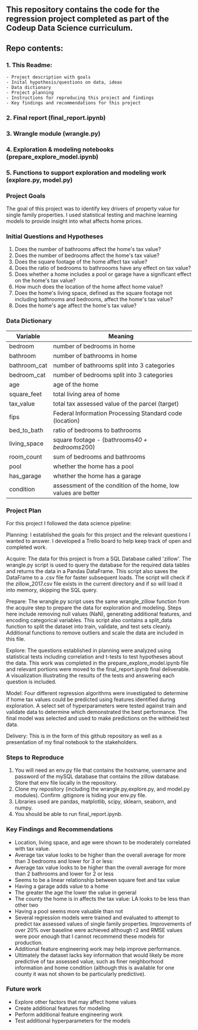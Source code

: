 ## This repository contains the code for the regression project completed as part of the Codeup Data Science curriculum. 

## Repo contents:
### 1. This Readme:
    - Project description with goals
    - Inital hypothesis/questions on data, ideas
    - Data dictionary
    - Project planning
    - Instructions for reproducing this project and findings
    - Key findings and recommendations for this project
### 2. Final report (final_report.ipynb)
### 3. Wrangle module (wrangle.py)
### 4. Exploration & modeling notebooks (prepare_explore_model.ipynb)
### 5. Functions to support exploration and modeling work (explore.py, model.py)

### Project Goals

The goal of this project was to identify key drivers of property value for single family properties. I used statistical testing and machine learning models to provide insight into what affects home prices.

### Initial Questions and Hypotheses

1. Does the number of bathrooms affect the home's tax value?
2. Does the number of bedrooms affect the home's tax value?
3. Does the square footage of the home affect tax value?
4. Does the ratio of bedrooms to bathroooms have any effect on tax value?
5. Does whether a home includes a pool or garage have a significant effect on the home's tax value?
6. How much does the location of the home affect home value?
7. Does the home's living space, defined as the square footage not including bathrooms and bedrooms, affect the home's tax value?
8. Does the home's age affect the home's tax value?


### Data Dictionary

| Variable    | Meaning     |
| ----------- | ----------- |
| bedroom    |  number of bedrooms in home         |
| bathroom           |  number of bathrooms in home          |
| bathroom_cat    |  number of bathrooms split into 3 categories     |
| bedroom_cat   |  number of bedrooms split into 3 categories     |
| age    |  age of the home   |
| square_feet    |  total living area of home    |
| tax_value           | total tax assessed value of the parcel (target) |
| fips    |  Federal Information Processing Standard code (location)       |
| bed_to_bath    |  ratio of bedrooms to bathrooms      |
| living_space   |  square footage - (bathrooms*40 + bedrooms*200)       |
| room_count    |  sum of bedrooms and bathrooms       |
| pool    |  whether the home has a pool      |
| has_garage   |  whether the home has a garage      |
| condition   |  assessment of the condition of the home, low values are better       |


### Project Plan

For this project I followed the data science pipeline:

Planning: I established the goals for this project and the relevant questions I wanted to answer. I developed a Trello board to help keep track of open and completed work.

Acquire: The data for this project is from a SQL Database called 'zillow'. The wrangle.py script is used to query the database for the required data tables and returns the data in a Pandas DataFrame. This script also saves the DataFrame to a .csv file for faster subsequent loads. The script will check if the zillow_2017.csv file exists in the current directory and if so will load it into memory, skipping the SQL query.

Prepare: The wrangle.py script uses the same wrangle_zillow function from the acquire step to prepare the data for exploration and modeling. Steps here include removing null values (NaN), generating additional features, and encoding categorical variables. This script also contains a split_data function to split the dataset into train, validate, and test sets cleanly. Additional functions to remove outliers and scale the data are included in this file.

Explore: The questions established in planning were analyzed using statistical tests including correlation and t-tests to test hypotheses about the data. This work was completed in the prepare_explore_model.ipynb file and relevant portions were moved to the final_report.ipynb final deliverable. A visualization illustrating the results of the tests and answering each question is included. 

Model: Four different regression algorithms were investigated to determine if home tax values could be predicted using features identified during exploration. A select set of hyperparameters were tested against train and validate data to determine which demonstrated the best performance. The final model was selected and used to make predictions on the withheld test data.

Delivery: This is in the form of this github repository as well as a presentation of my final notebook to the stakeholders.

### Steps to Reproduce

1. You will need an env.py file that contains the hostname, username and password of the mySQL database that contains the zillow database. Store that env file locally in the repository. 
2. Clone my repository (including the wrangle.py,explore.py, and model.py modules). Confirm .gitignore is hiding your env.py file.
3. Libraries used are pandas, matplotlib, scipy, sklearn, seaborn, and numpy.
4. You should be able to run final_report.ipynb.

### Key Findings and Recommendations

- Location, living space, and age were shown to be moderately correlated with tax value.
- Average tax value looks to be higher than the overall average for more than 3 bedrooms and lower for 3 or less:
- Average tax value looks to be higher than the overall average for more than 2 bathrooms and lower for 2 or less
- Seems to be a linear relationship between square feet and tax value
- Having a garage adds value to a home
- The greater the age the lower the value in general
- The county the home is in affects the tax value: LA looks to be less than other two
- Having a pool seems more valuable than not
- Several regression models were trained and evaluated to attempt to predict tax assessed values of single family properties. Improvements of over 20% over baseline were achieved although r2 and RMSE values were poor enough that I cannot recommend these models for production.
- Additional feature engineering work may help improve performance.
- Ultimately the dataset lacks key information that would likely be more predictive of tax assessed value, such as finer neighborhood information and home condition (although this is available for one county it was not shown to be particularly predictive). 

### Future work

- Explore other factors that may affect home values
- Create additional features for modeling
- Perform additional feature engineering work 
- Test additional hyperparameters for the models
